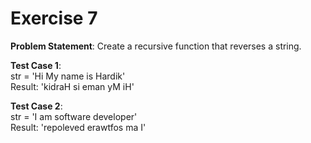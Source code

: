 # Exercise 7

**Problem Statement**: Create a recursive function that reverses a string.

**Test Case 1**:
<br />str = 'Hi My name is Hardik'
<br />Result: 'kidraH si eman yM iH'

**Test Case 2**:
<br />str = 'I am software developer'
<br />Result: 'repoleved erawtfos ma I'